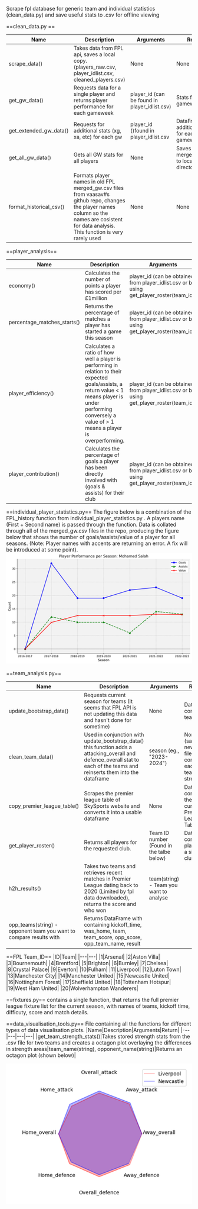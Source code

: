 Scrape fpl database for generic team and individual statistics (clean_data.py) and save useful stats to .csv for offline viewing 


==clean_data.py ==


|Name|Description|Arguments|Return|
|---|---|---|---|
|scrape_data() | Takes data from FPL api, saves a local copy. (players_raw.csv, player_idlist.csv, cleaned_players.csv) | None | None |
|get_gw_data()|Requests data for a single player and returns player performance for each gameweek|player_id (can be found in player_idlist.csv)|Stats for each gameweek|
|get_extended_gw_data()|Requests for additional stats (xg, xa, etc) for each gw|player_id ()found in player_idlist.csv|DataFrame with additional stats for each gameweek|
|get_all_gw_data()|Gets all GW stats for all players|None| Saves a merged_gw.csv to local directory|
|format_historical_csv()|Formats player names in old FPL merged_gw.csv files from vaasav#s github repo, changes the player names column so the names are cosistent for data analysis. This function is very rarely used|None|None|

==player_analysis==


|Name|Description|Arguments|Return|
|---|---|---|---|
|economy()|Calculates the number of points a player has scored per £1million|player_id (can be obtained from player_idlist.csv or by using get_player_roster(team_id))|returns player economy stat|
|percentage_matches_starts()|Returns the percentage of matches a player has started a game this season|player_id (can be obtained from player_idlist.csv or by using get_player_roster(team_id))|pms (percentage matches started)|
|player_efficiency()|Calculates a ratio of how well a player is performing in relation to their expected goals/assists, a return value < 1 means player is under performing conversely a value of > 1 means a player is overperforming.|player_id (can be obtained from player_idlist.csv or by using get_player_roster(team_id))|goals_efficiency, assists_efficiency|
|player_contribution()|Calculates the percentage of goals a player has been directly involved with (goals & assists) for their club|player_id (can be obtained from player_idlist.csv or by using get_player_roster(team_id))|percent_goal_involvement|


==individual_player_statistics.py==
The figure below is a combination of the FPL_history function from individual_player_statistics.py . A players name (First + Second name) is passed through the function. Data is collated through all of the merged_gw.csv files in the repo, producing the figure below that shows the number of goals/assists/value of a player for all seasons. (Note: Player names with accents are returning an error. A fix will be introduced at some point).
![Mo Salah Historical FPL Stats](image.png)

==team_analysis.py==


|Name|Description|Arguments|Return|
|---|---|---|---|
|update_bootstrap_data()|Requests current season for teams (It seems that FPL API is not updating this data and hasn't done for sometime)|None|DataFrame containing team data|
|clean_team_data()|Used in conjunction with update_bootstrap_data() this function adds a attacking_overall and defence_overall stat to each of the teams and reinserts them into the dataframe|season (eg., "2023-2024")|None (saves a new csv file containing each teams strength)|
|copy_premier_league_table()|Scrapes the premier league table of SkySports website and converts it into a usable dataframe|None|DataFrame containing the current Premier League Table|
|get_player_roster()|Returns all players for the requested club.|Team ID number (Found in the talbe below)|DataFrame containing players in a single club|
|h2h_results()|Takes two teams and retrieves recent matches in Premier League dating back to 2020 (Limited by fpl data downloaded), returns the score and who won |team(string) - Team you want to analyse 
opp_teams(string) - opponent team you want to compare results with|Returns DataFrame with containing kickoff_time, was_home, team, team_score, opp_score, opp_team_name, result|


==FPL Team_ID==
|ID|Team|
|---|---|
|1|Arsenal|
|2|Aston Villa|
|3|Bournemouth|
|4|Brentford|
|5|Brighton|
|6|Burnley|
|7|Chelsea|
|8|Crystal Palace|
|9|Everton|
|10|Fulham|
|11|Liverpool|
|12|Luton Town|
|13|Manchester City|
|14|Manchester United|
|15|Newcastle United|
|16|Nottingham Forest|
|17|Sheffield United|
|18|Tottenham Hotspur|
|19|West Ham United|
|20|Wolverhampton Wanderers|

==fixtures.py==
contains a single function, that returns the full premier league fixture list for the current season, with names of teams, kickoff time, difficuty, score and match details.

==data_visualisation_tools.py==
File containing all the functions for different types of data visualisation plots.
|Name|Description|Arguments|Return|
|---|---|---|---|
|get_team_strength_stats()|Takes stored strength stats from the .csv file for two teams and creates a octagon plot overlaying the differences in strength areas|team_name(string), opponent_name(string)|Returns an octagon plot (shown below)|

![Alt text](Liv_vs_New_strength_comparison.png)

